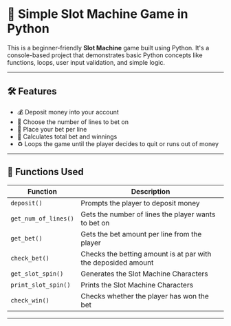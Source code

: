 # 🎰 Simple Slot Machine Game in Python

This is a beginner-friendly **Slot Machine** game built using Python. It's a console-based project that demonstrates basic Python concepts like functions, loops, user input validation, and simple logic.

---

## 🛠 Features

- 💰 Deposit money into your account
- 🎯 Choose the number of lines to bet on
- 🎲 Place your bet per line
- 🧮 Calculates total bet and winnings
- ♻️ Loops the game until the player decides to quit or runs out of money

---

## 🔧 Functions Used

| Function           | Description                                                  |
|--------------------|--------------------------------------------------------------|
| `deposit()`         | Prompts the player to deposit money                         |
| `get_num_of_lines()`| Gets the number of lines the player wants to bet on         |
| `get_bet()`         | Gets the bet amount per line from the player                |
| `check_bet()`       | Checks the betting amount is at par with the deposided amount|
| `get_slot_spin()`       | Generates the Slot Machine Characters|
| `print_slot_spin()`       | Prints the Slot Machine Characters|
| `check_win()`       | Checks whether the player has won the bet|

---

